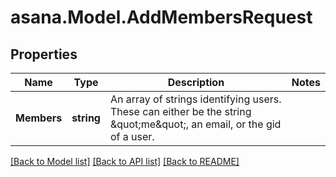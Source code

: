 
# asana.Model.AddMembersRequest

## Properties

Name | Type | Description | Notes
------------ | ------------- | ------------- | -------------
**Members** | **string** | An array of strings identifying users. These can either be the string \&quot;me\&quot;, an email, or the gid of a user. | 

[[Back to Model list]](../README.md#documentation-for-models)
[[Back to API list]](../README.md#documentation-for-api-endpoints)
[[Back to README]](../README.md)

